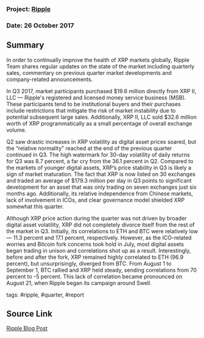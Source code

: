 ### Project: [Ripple](../projects/ripple.md)
### Date: 26 October 2017
## Summary
  
In order to continually improve the health of XRP markets globally, Ripple Team shares regular updates on the state of the market including quarterly sales, commentary on previous quarter market developments and company-related announcements.
  
In Q3 2017, market participants purchased $19.6 million directly from XRP II, LLC — Ripple's registered and licensed money service business (MSB).
These participants tend to be institutional buyers and their purchases include restrictions that mitigate the risk of market instability due to potential subsequent large sales.
Additionally, XRP II, LLC sold $32.6 million worth of XRP programmatically as a small percentage of overall exchange volume.
  
Q2 saw drastic increases in XRP volatility as digital asset prices soared, but the “relative normality” reached at the end of the previous quarter continued in Q3. The high watermark for 30-day volatility of daily returns for Q3 was 8.7 percent, a far cry from the 36.1 percent in Q2.
Compared to the markets of younger digital assets, XRP’s price stability in Q3 is likely a sign of market maturation. The fact that XRP is now listed on 30 exchanges and traded an average of $179.3 million per day in Q3 points to significant development for an asset that was only trading on seven exchanges just six months ago. Additionally, its relative independence from Chinese markets, lack of involvement in ICOs, and clear governance model shielded XRP somewhat this quarter.

Although XRP price action during the quarter was not driven by broader digital asset volatility, XRP did not completely divorce itself from the rest of the market in Q3. Initially, its correlations to ETH and BTC were relatively low — 11.3 percent and 17.1 percent, respectively. However, as the ICO-related worries and Bitcoin fork concerns took hold in July, most digital assets began trading in unison and correlations shot up as a result.
Interestingly, before and after the fork, XRP remained highly correlated to ETH (96.9 percent), but unsurprisingly, diverged from BTC. From August 1 to September 1, BTC rallied and XRP held steady, sending correlations from 70 percent to -5 percent. This lack of correlation became pronounced on August 21, when Ripple began its campaign around Swell.
  
tags: #ripple, #quarter, #report
## Source Link
[Ripple Blog Post](https://ripple.com/insights/q3-2017-xrp-markets-report/) 
